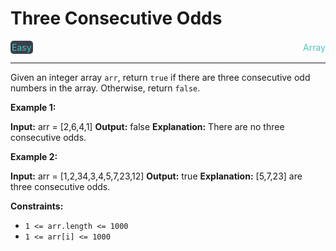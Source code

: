 # Three Consecutive Odds

<div style="display: flex; justify-content: space-between; align-items: center">
<div style="color: #46c6c2;
padding: 2px; background-color: #3a3f4b; border-radius: 5px;">Easy</div>
<div style="color: #46c6c2">Array</div>
</div>

---

Given an integer array `arr`, return `true` if there are three consecutive odd numbers in the array. Otherwise, return `false`.

**Example 1:**

**Input:** arr = \[2,6,4,1\]
**Output:** false
**Explanation:** There are no three consecutive odds.

**Example 2:**

**Input:** arr = \[1,2,34,3,4,5,7,23,12\]
**Output:** true
**Explanation:** \[5,7,23\] are three consecutive odds.

**Constraints:**

*   `1 <= arr.length <= 1000`
*   `1 <= arr[i] <= 1000`